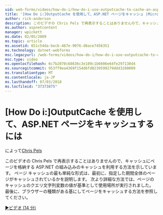 ```yaml
---
uid: web-forms/videos/how-do-i/how-do-i-use-outputcache-to-cache-an-aspnet-page
title: '[How Do i:]OutputCache を使用して、ASP.NET ページをキャッシュ |Microsoft Docs'
author: rick-anderson
description: このビデオの Chris Pels で再表示することはありませんので、キャッシュにページを格納する ASP.NET の組み込みのキャッシュを利用する方法を示しています。 まず、.
ms.author: aspnetcontent
manager: wpickett
ms.date: 02/05/2009
ms.topic: article
ms.assetid: 651c54da-becb-467e-9076-d6ace7456351
ms.technology: dotnet-webforms
msc.legacyurl: /web-forms/videos/how-do-i/how-do-i-use-outputcache-to-cache-an-aspnet-page
msc.type: video
ms.openlocfilehash: 6c7b2070c68636c3e109c1b6606e64fe297138d4
ms.sourcegitcommit: 953ff9ea4369f154d6fd0239599279ddd3280009
ms.translationtype: MT
ms.contentlocale: ja-JP
ms.lasthandoff: 07/03/2018
ms.locfileid: "37373875"
---
```

<a name="how-do-i-use-outputcache-to-cache-an-aspnet-page"></a>[How Do i:]OutputCache を使用して、ASP.NET ページをキャッシュするには
====================
によって[Chris Pels](https://twitter.com/chrispels)

このビデオの Chris Pels で再表示することはありませんので、キャッシュにページを格納する ASP.NET の組み込みのキャッシュを利用する方法を示しています。 ページ キャッシュの最も単純な形式は、最初に、指定した期間全体のページがキャッシュされているかを説明します。 次より詳細な方法では、ページのキャッシュのクエリ文字列変数の値が基準として使用場所が実行されました。 最後に、ブラウザーの種類がある基にしてページをキャッシュする方法を参照してください。

[&#9654;ビデオ (14 分)](https://channel9.msdn.com/Blogs/ASP-NET-Site-Videos/how-do-i-use-outputcache-to-cache-an-aspnet-page)
